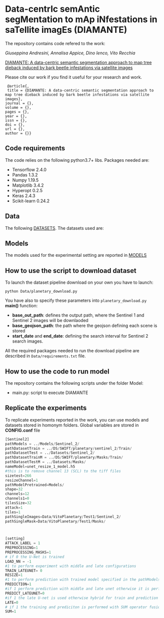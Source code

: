 # Data-centrIc semAntic segMentation to mAp iNfestations in saTellite imagEs  (DIAMANTE)


The repository contains code refered to the work:

_Giuseppina Andresini, Annalisa Appice, Dino Ienco, Vito Recchia_

[DIAMANTE: A data-centric semantic segmentation approach to map tree dieback induced by bark beetle infestations via satellite images]() 

Please cite our work if you find it useful for your research and work.
```
 @article{,
 title = {DIAMANTE: A data-centric semantic segmentation approach to map tree dieback induced by bark beetle infestations via satellite images},
journal = {},
volume = {},
pages = {},
year = {},
issn = {},
doi = {},
url = {},
author = {}}

```


## Code requirements
The code relies on the following python3.7+ libs.
Packages needed are:
* Tensorflow 2.4.0
* Pandas 1.3.2
* Numpy 1.19.5
* Matplotlib 3.4.2
* Hyperopt 0.2.5
* Keras 2.4.3
* Scikit-learn 0.24.2



## Data
The following [DATASETS]([https://drive.google.com/drive/folders/1NbkApPwjgzWX2s-zZEb7gSDP1oT3Ea4m?usp=sharing](https://drive.google.com/drive/folders/16u83KnN996dollCMzUdgOEL6do6p5NJr?usp=drive_link)).
The datasets used are:

## Models
The models used for the experimental setting are reported in [MODELS](https://drive.google.com/drive/folders/1j0nxUXlBo2dUZin5sXupeGxMx2N1-slh?usp=sharing)

## How to use the script to download dataset

To launch the dataset pipeline download on your own you have to launch:
```
python Data/planetary_download.py
```
You have also to specify these parameters into ```planetary_download.py``` **main()** function:
* **base_out_path**: defines the output path, where the Sentinel 1 and Sentinel 2 images will be downlaoded 
* **base_geojson_path**: the path where the geojson defining each scene is stored 
* **start_date** and **end_date**: defining the search interval for Sentinel 2 search images.

All the required packages needed to run the download pipeline are described in ```Data/requirements.txt``` file.


## How to use the code to run model

The repository contains the following scripts under the folder Model:
* main.py:  script to execute DIAMANTE


## Replicate the experiments


To replicate experiments reported in the work, you can use models and datasets stored in homonym folders.
Global variables are stored in __CONFIG.conf__  file 


```python
[Sentinel2]
pathModels = ../Models/Sentinel_2/
pathDatasetTrain = ../DS/SWIFT/planetary/sentinel_2/Train/
pathDatasetTest = ../Datasets/Sentinel_2/
pathDatasetTrainM = ../DS/SWIFT/planetary/Masks/Train/
pathDatasetTestM = ../Datasets/Masks/
nameModel=unet_resize_1_model.h5
#this is to remove channel 13 (SCL) to the tiff files
sizetest=266
resizeChannel=1
pathModelPretrained=Models/
shape=32
channels=12
channels1=0
tilesSize=32
attack=1
tiles=1
pathSingleImages=Data/VitoPlanetary/Test1/Sentinel_2/
pathSingleMask=Data/VitoPlanetary/Test1/Masks/



[setting]
ATTACK_LABEL = 1
PREPROCESSING=1
PREPROCESSING_MASKS=1
# if 0 the U-Net is trained
LOAD_NN = -1
#1 to perform experiment with middle and late configurations
TRAIN_LATEUNET= 0
RESIZE=1
#1 to perform prediction with trained model specified in the pathModels
PREDICTION=1
#if 1 perform prediction with middle and late unet otherwise it is performed with early stage
PREDICT_LATEUNET=0
#if 1 the late U-net is used otherwise hybrid for train and prediction
LATE=0
# if 1 the training and prediciton is performed with SUM operator fusion otherwise it is odne with CONC operator
SUM=1


```









